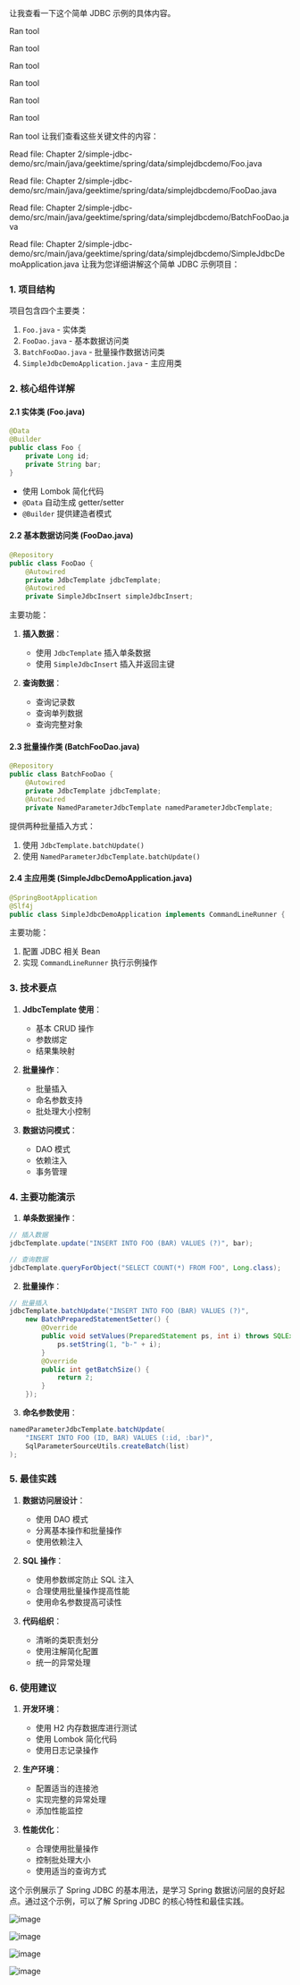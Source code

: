 
让我查看一下这个简单 JDBC 示例的具体内容。


Ran tool

Ran tool

Ran tool

Ran tool

Ran tool

Ran tool

Ran tool
让我们查看这些关键文件的内容：


Read file: Chapter 2/simple-jdbc-demo/src/main/java/geektime/spring/data/simplejdbcdemo/Foo.java

Read file: Chapter 2/simple-jdbc-demo/src/main/java/geektime/spring/data/simplejdbcdemo/FooDao.java

Read file: Chapter 2/simple-jdbc-demo/src/main/java/geektime/spring/data/simplejdbcdemo/BatchFooDao.java

Read file: Chapter 2/simple-jdbc-demo/src/main/java/geektime/spring/data/simplejdbcdemo/SimpleJdbcDemoApplication.java
让我为您详细讲解这个简单 JDBC 示例项目：

### 1. 项目结构
项目包含四个主要类：
1. `Foo.java` - 实体类
2. `FooDao.java` - 基本数据访问类
3. `BatchFooDao.java` - 批量操作数据访问类
4. `SimpleJdbcDemoApplication.java` - 主应用类

### 2. 核心组件详解

#### 2.1 实体类 (Foo.java)
```java
@Data
@Builder
public class Foo {
    private Long id;
    private String bar;
}
```
- 使用 Lombok 简化代码
- `@Data` 自动生成 getter/setter
- `@Builder` 提供建造者模式

#### 2.2 基本数据访问类 (FooDao.java)
```java
@Repository
public class FooDao {
    @Autowired
    private JdbcTemplate jdbcTemplate;
    @Autowired
    private SimpleJdbcInsert simpleJdbcInsert;
```
主要功能：
1. **插入数据**：
   - 使用 `JdbcTemplate` 插入单条数据
   - 使用 `SimpleJdbcInsert` 插入并返回主键

2. **查询数据**：
   - 查询记录数
   - 查询单列数据
   - 查询完整对象

#### 2.3 批量操作类 (BatchFooDao.java)
```java
@Repository
public class BatchFooDao {
    @Autowired
    private JdbcTemplate jdbcTemplate;
    @Autowired
    private NamedParameterJdbcTemplate namedParameterJdbcTemplate;
```
提供两种批量插入方式：
1. 使用 `JdbcTemplate.batchUpdate()`
2. 使用 `NamedParameterJdbcTemplate.batchUpdate()`

#### 2.4 主应用类 (SimpleJdbcDemoApplication.java)
```java
@SpringBootApplication
@Slf4j
public class SimpleJdbcDemoApplication implements CommandLineRunner {
```
主要功能：
1. 配置 JDBC 相关 Bean
2. 实现 `CommandLineRunner` 执行示例操作

### 3. 技术要点

1. **JdbcTemplate 使用**：
   - 基本 CRUD 操作
   - 参数绑定
   - 结果集映射

2. **批量操作**：
   - 批量插入
   - 命名参数支持
   - 批处理大小控制

3. **数据访问模式**：
   - DAO 模式
   - 依赖注入
   - 事务管理

### 4. 主要功能演示

1. **单条数据操作**：
```java
// 插入数据
jdbcTemplate.update("INSERT INTO FOO (BAR) VALUES (?)", bar);

// 查询数据
jdbcTemplate.queryForObject("SELECT COUNT(*) FROM FOO", Long.class);
```

2. **批量操作**：
```java
// 批量插入
jdbcTemplate.batchUpdate("INSERT INTO FOO (BAR) VALUES (?)",
    new BatchPreparedStatementSetter() {
        @Override
        public void setValues(PreparedStatement ps, int i) throws SQLException {
            ps.setString(1, "b-" + i);
        }
        @Override
        public int getBatchSize() {
            return 2;
        }
    });
```

3. **命名参数使用**：
```java
namedParameterJdbcTemplate.batchUpdate(
    "INSERT INTO FOO (ID, BAR) VALUES (:id, :bar)",
    SqlParameterSourceUtils.createBatch(list)
);
```

### 5. 最佳实践

1. **数据访问层设计**：
   - 使用 DAO 模式
   - 分离基本操作和批量操作
   - 使用依赖注入

2. **SQL 操作**：
   - 使用参数绑定防止 SQL 注入
   - 合理使用批量操作提高性能
   - 使用命名参数提高可读性

3. **代码组织**：
   - 清晰的类职责划分
   - 使用注解简化配置
   - 统一的异常处理

### 6. 使用建议

1. **开发环境**：
   - 使用 H2 内存数据库进行测试
   - 使用 Lombok 简化代码
   - 使用日志记录操作

2. **生产环境**：
   - 配置适当的连接池
   - 实现完整的异常处理
   - 添加性能监控

3. **性能优化**：
   - 合理使用批量操作
   - 控制批处理大小
   - 使用适当的查询方式

这个示例展示了 Spring JDBC 的基本用法，是学习 Spring 数据访问层的良好起点。通过这个示例，可以了解 Spring JDBC 的核心特性和最佳实践。


![image](https://github.com/user-attachments/assets/a9482de0-e3ca-4fde-8886-035077d61180)



![image](https://github.com/user-attachments/assets/b7ae958b-73b3-4707-9a1d-cbf55b314003)


![image](https://github.com/user-attachments/assets/55b20aaa-9dd3-45bf-b7d7-507e038a8d65)



![image](https://github.com/user-attachments/assets/57fa7064-2d2a-468a-8f3a-4f34d216a427)
